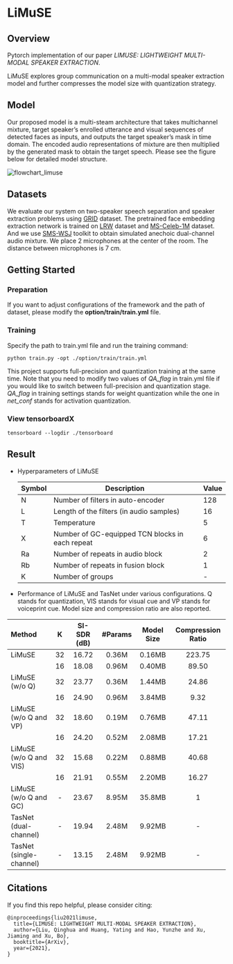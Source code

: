 # LiMuSE

## Overview

Pytorch implementation of our paper *LIMUSE: LIGHTWEIGHT MULTI-MODAL SPEAKER EXTRACTION*.

LiMuSE explores group communication on a multi-modal speaker extraction model and further compresses the model size with quantization strategy.

## Model

Our proposed model is a multi-steam architecture that takes multichannel mixture, target speaker’s enrolled utterance and visual sequences of detected faces as inputs, and outputs the target speaker’s mask in time domain. The encoded audio representations of mixture are then multiplied by the generated mask to obtain the target speech. Please see the figure below for detailed model structure.

![flowchart_limuse](https://github.com/aispeech-lab/LiMuSE/blob/main/images/flowchart_limuse.png)

## Datasets

We evaluate our system on two-speaker speech separation and speaker extraction problems using [GRID](https://pubmed.ncbi.nlm.nih.gov/17139705/) dataset. The pretrained face embedding extraction network is trained on [LRW](https://ieeexplore.ieee.org/document/8099850) dataset and [MS-Celeb-1M](https://www.researchgate.net/publication/305683616_MS-Celeb-1M_A_Dataset_and_Benchmark_for_Large-Scale_Face_Recognition) dataset. And we use [SMS-WSJ](https://arxiv.org/abs/1910.13934) toolkit to obtain simulated anechoic dual-channel audio mixture. We place 2 microphones at the center of the room. The distance between microphones is 7 cm.



## Getting Started

### Preparation

If you want to adjust configurations of the framework and the path of dataset, please modify the **option/train/train.yml** file.

### Training

Specify the path to train.yml file and run the training command:

```
python train.py -opt ./option/train/train.yml
```

This project supports full-precision and quantization training at the same time. Note that you need to modify two values of *QA_flag* in train.yml file if you would like to switch between full-precision and quantization stage.  *QA_flag* in training settings stands for weight quantization while the one in *net_conf* stands for activation quantization. 

### View tensorboardX

```
tensorboard --logdir ./tensorboard
```

## Result

- Hyperparameters of LiMuSE

  | Symbol | Description                                     | Value |
  | ------ | ----------------------------------------------- | ----- |
  | N      | Number of filters in auto-encoder               | 128   |
  | L      | Length of the filters (in audio samples)        | 16    |
  | T      | Temperature                                     | 5     |
  | X      | Number of GC-equipped TCN blocks in each repeat | 6     |
  | Ra     | Number of repeats in audio block                | 2     |
  | Rb     | Number of repeats in fusion block               | 1     |
  | K      | Number of groups                                | -     |

- Performance of LiMuSE and TasNet under various configurations. Q stands for quantization, VIS stands for visual cue and VP
  stands for voiceprint cue. Model size and compression ratio are also reported.

| Method                  |  K   | SI-SDR (dB) | #Params | Model    Size | Compression Ratio |
| :---------------------- | :--: | :---------: | :-----: | :-----------: | :---------------: |
| LiMuSE                  |  32  |    16.72    |  0.36M  |    0.16MB     |      223.75       |
|                         |  16  |    18.08    |  0.96M  |    0.40MB     |       89.50       |
| LiMuSE (w/o Q)          |  32  |    23.77    |  0.36M  |    1.44MB     |       24.86       |
|                         |  16  |    24.90    |  0.96M  |    3.84MB     |       9.32        |
| LiMuSE (w/o Q and VP)   |  32  |    18.60    |  0.19M  |    0.76MB     |       47.11       |
|                         |  16  |    24.20    |  0.52M  |    2.08MB     |       17.21       |
| LiMuSE (w/o Q and VIS)  |  32  |    15.68    |  0.22M  |    0.88MB     |       40.68       |
|                         |  16  |    21.91    |  0.55M  |    2.20MB     |       16.27       |
| LiMuSE (w/o Q and GC)   |  -   |    23.67    |  8.95M  |    35.8MB     |         1         |
| TasNet (dual-channel)   |  -   |    19.94    |  2.48M  |    9.92MB     |         -         |
| TasNet (single-channel) |  -   |    13.15    |  2.48M  |    9.92MB     |         -         |

## Citations

If you find this repo helpful, please consider citing:

```
@inproceedings{liu2021limuse,
  title={LIMUSE: LIGHTWEIGHT MULTI-MODAL SPEAKER EXTRACTION},
  author={Liu, Qinghua and Huang, Yating and Hao, Yunzhe and Xu, Jiaming and Xu, Bo},
  booktitle={ArXiv},
  year={2021},
}
```
